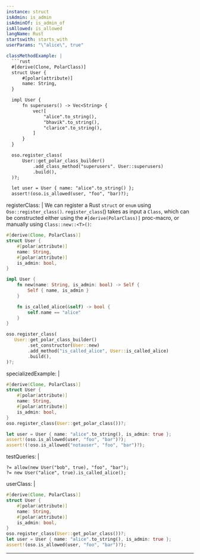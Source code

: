 ```yaml
---
instance: struct
isAdmin: is_admin
isAdminOf: is_admin_of
isAllowed: is_allowed
langName: Rust
startswith: starts_with
userParams: "\"alice\", true"

classMethodExample: |
  ```rust
  #[derive(Clone, PolarClass)]
  struct User {
      #[polar(attribute)]
      name: String,
  }

  impl User {
      fn superusers() -> Vec<String> {
          vec![
              "alice".to_string(),
              "bhavik".to_string(),
              "clarice".to_string(),
          ]
      }
  }

  oso.register_class(
      User::get_polar_class_builder()
          .add_class_method("superusers". User::superusers)
          .build(),
  )?;

  let user = User { name: "alice".to_string() };
  assert!(oso.is_allowed(user, "foo", "bar)?);
  ```

registerClass: |
  We can register a Rust `struct` or `enum` using `Oso::register_class()`.
  `register_class`() takes as input a `Class`, which can be constructed either
  using the `#[derive(PolarClass)]` proc-macro, or manually using
  `Class::new::<T>()`:

  ```rust
  #[derive(Clone, PolarClass)]
  struct User {
      #[polar(attribute)]
      name: String,
      #[polar(attribute)]
      is_admin: bool,
  }

  impl User {
      fn new(name: String, is_admin: bool) -> Self {
          Self { name, is_admin }
      }

      fn is_called_alice(&self) -> bool {
          self.name == "alice"
      }
  }

  oso.register_class(
     User::get_polar_class_builder()
          .set_constructor(User::new)
          .add_method("is_called_alice", User::is_called_alice)
          .build(),
  )?;
  ```

specializedExample: |
  ```rust
  #[derive(Clone, PolarClass)]
  struct User {
      #[polar(attribute)]
      name: String,
      #[polar(attribute)]
      is_admin: bool,
  }
  oso.register_class(User::get_polar_class())?;

  let user = User { name: "alice".to_string(), is_admin: true };
  assert!(oso.is_allowed(user, "foo", "bar")?);
  assert!(!oso.is_allowed("notauser", "foo", "bar")?);
  ```

testQueries: |
  ```polar
  ?= allow(new User("bob", true), "foo", "bar");
  ?= new User("alice", true).is_called_alice();
  ```

userClass: |
  ```rust
  #[derive(Clone, PolarClass)]
  struct User {
      #[polar(attribute)]
      name: String,
      #[polar(attribute)]
      is_admin: bool,
  }
  oso.register_class(User::get_polar_class())?;
  let user = User { name: "alice".to_string(), is_admin: true };
  assert!(oso.is_allowed(user, "foo", "bar")?);
  ```
---
```

